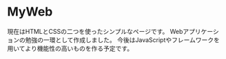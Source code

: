# MyWeb
現在はHTMLとCSSの二つを使ったシンプルなページです。
Webアプリケーションの勉強の一環として作成しました。
今後はJavaScriptやフレームワークを用いてより機能性の高いものを作る予定です。
